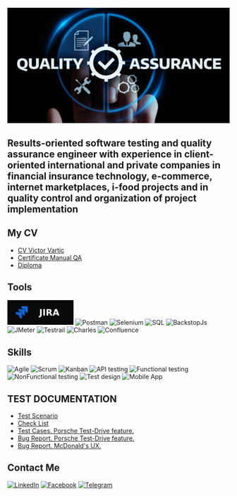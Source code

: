 ![Header](https://github.com/VictorvarTIC/VictorvarTIC/blob/main/assets/img.webp)

## Results-oriented software testing and quality assurance engineer with experience in client-oriented international and private companies in financial insurance technology, e-commerce, internet marketplaces, i-food projects and in quality control and organization of project implementation

## My CV
- [CV Victor Vartic](https://drive.google.com/file/d/1G8cWM9txhl46v3AqEBPqTu8VpbwX8XHO/view?usp=drivesdk)
- [Certificate Manual QA](https://drive.google.com/file/d/1_S4s25w0nTufAeUDAh5gIGXUPgQuUTT3/view?usp=share_link)
- [Diploma](https://drive.google.com/file/d/1lRdF4KMsXJQg-_8S4Qh_IIi3FNjNdKql/view?usp=share_link)

## Tools 
![Jira](https://github.com/VictorvarTIC/VictorvarTIC/blob/main/assets/Jira-090909.svg)
![Postman](https://img.shields.io/badge/Postman-090909?style=for-the-badge&logo=postman&logoColor=f76935)
![Selenium](https://img.shields.io/badge/-Selenium-090909?style=for-the-badge&logo=Selenium&logoColor=1CD018)
![SQL](https://img.shields.io/badge/MySQL-090909?style=for-the-badge&logo=mysql&logoColor=00618a)
![BackstopJs](https://img.shields.io/badge/-BackstopJs-090909?style=for-the-badge&logo=BackstopJs&logoColor=235FB5)
![JMeter](https://img.shields.io/badge/-JMeter-090909?style=for-the-badge&logo=JMeter&logoColor=D0184C)
![Testrail](https://img.shields.io/badge/-Testrail-090909?style=for-the-badge&logo=Testrail&logoColor=D0184C)
![Charles](https://img.shields.io/badge/-Charles-090909?style=for-the-badge&logo=Charles&logoColor=D0184C)
![Confluence](https://img.shields.io/badge/-confluence-090909?style=for-the-badge&logo=confluence&logoColor=235FB5)

## Skills
![Agile](https://img.shields.io/badge/-Agile-090909?style=for-the-badge&logo=Agile&logoColor=235FB5)
![Scrum](https://img.shields.io/badge/-Scrum-090909?style=for-the-badge&logo=Scrum&logoColor=235FB5)
![Kanban](https://img.shields.io/badge/-Kanban-090909?style=for-the-badge&logo=Kanban&logoColor=235FB5)
![API testing](https://img.shields.io/badge/-APItesting-090909?style=for-the-badge&logo=APItesting&logoColor=235FB5)
![Functional testing](https://img.shields.io/badge/-Functionaltesting-090909?style=for-the-badge&logo=Functionaltesting&logoColor=235FB5)
![NonFunctional testing](https://img.shields.io/badge/-NonFunctionaltesting-090909?style=for-the-badge&logo=NonFunctionaltesting&logoColor=235FB5)
![Test design](https://img.shields.io/badge/-Testdesign-090909?style=for-the-badge&logo=Testdesign&logoColor=235FB5)
![Mobile App](https://img.shields.io/badge/-MobileApp-090909?style=for-the-badge&logo=MobileApp&logoColor=235FB5)

## TEST DOCUMENTATION
- [Test Scenario]()
- [Check List]()
- [Test Cases. Porsche Test-Drive feature.](https://docs.google.com/spreadsheets/d/1GCeh0ZTdcDl6EqrOeIO-cFyKn3780_fgS4W6l1So77s/edit?usp=sharing)
- [Bug Report. Porsche Test-Drive feature.](https://drive.google.com/file/d/1zgIrYFzM-bqE6-Jrj4TD-nQf_zNCajOq/view?usp=sharing)
- [Bug Report. McDonald's UX.]()


## Contact Me
[![LinkedIn](https://img.shields.io/badge/Linkedin-090909?style=for-the-badge&logo=linkedin&logoColor=0073b1)](https://www.linkedin.com/in/victor-vartic-73442222a/)
[![Facebook](https://img.shields.io/badge/-Facebook-090909?style=for-the-badge&logo=Facebook&logoColor=0F1574)](https://www.facebook.com/victor.vartik)
[![Telegram](https://img.shields.io/badge/Telegram-090909?style=for-the-badge&logo=telegram&logoColor=31a5db)](https://t.me/VictorVartic)

